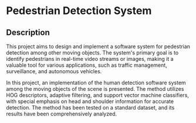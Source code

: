 # Pedestrian Detection System

## Description
This project aims to design and implement a software system for pedestrian detection among other moving objects. The system's primary goal is to identify pedestrians in real-time video streams or images, making it a valuable tool for various applications, such as traffic management, surveillance, and autonomous vehicles.

In this project, an implementation of the human detection software system among the moving objects of the scene is presented. The method utilizes HOG descriptors, adaptive filtering, and support vector machine classifiers, with special emphasis on head and shoulder information for accurate detection. The method has been tested on a standard dataset, and its results have been comprehensively analyzed.
